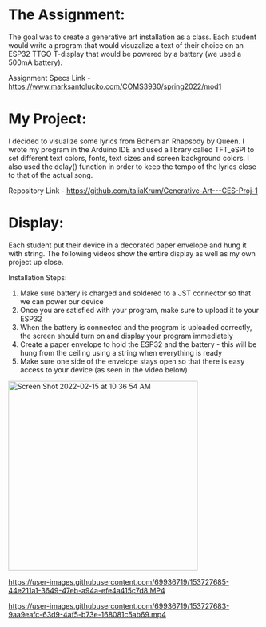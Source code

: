 # The Assignment:
The goal was to create a generative art installation as a class. Each student would write a program that would visuzalize a text of their choice on an ESP32 TTGO T-display that would be powered by a battery (we used a 500mA battery).

Assignment Specs Link - 
https://www.marksantolucito.com/COMS3930/spring2022/mod1

# My Project:
I decided to visualize some lyrics from Bohemian Rhapsody by Queen. I wrote my program in the Arduino IDE and used a library called TFT_eSPI to set different text colors, fonts, text sizes and screen background colors. I also used the delay() function in order to keep the tempo of the lyrics close to that of the actual song.

Repository Link - 
https://github.com/taliaKrum/Generative-Art---CES-Proj-1

# Display:
Each student put their device in a decorated paper envelope and hung it with string. The following videos show the entire display as well as my own project up close.

Installation Steps:
1. Make sure battery is charged and soldered to a JST connector so that we can power our device 
2. Once you are satisfied with your program, make sure to upload it to your ESP32
3. When the battery is connected and the program is uploaded correctly, the screen should turn on and display your program immediately 
4. Create a paper envelope to hold the ESP32 and the battery - this will be hung from the ceiling using a string when everything is ready
5. Make sure one side of the envelope stays open so that there is easy access to your device (as seen in the video below)
 <img width="379" alt="Screen Shot 2022-02-15 at 10 36 54 AM" src="https://user-images.githubusercontent.com/69936719/154095832-d2b7a032-d1f0-4c43-840c-f8677290ff14.png">

https://user-images.githubusercontent.com/69936719/153727685-44e211a1-3649-47eb-a94a-efe4a415c7d8.MP4


https://user-images.githubusercontent.com/69936719/153727683-9aa9eafc-63d9-4af5-b73e-168081c5ab69.mp4

